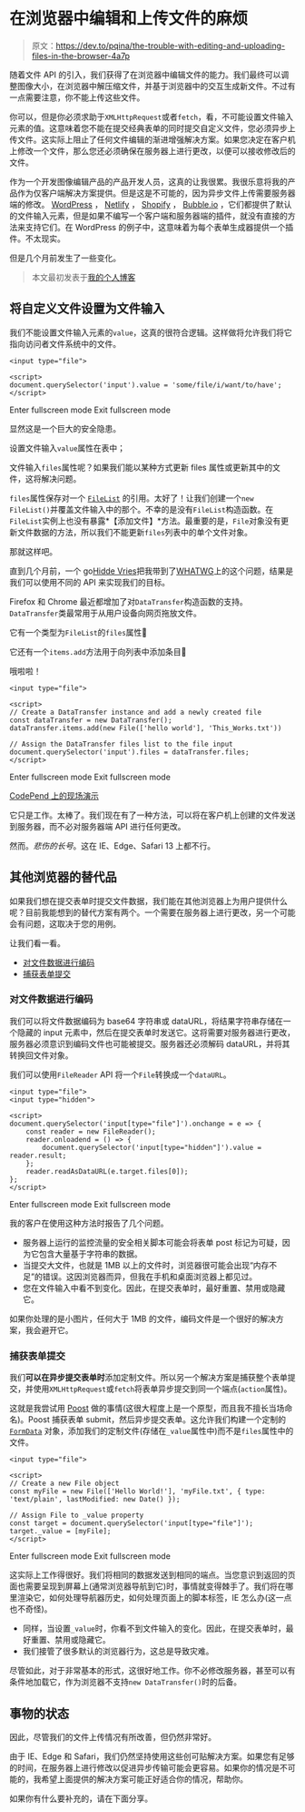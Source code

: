 # 在浏览器中编辑和上传文件的麻烦

> 原文：<https://dev.to/pqina/the-trouble-with-editing-and-uploading-files-in-the-browser-4a7p>

随着文件 API 的引入，我们获得了在浏览器中编辑文件的能力。我们最终可以调整图像大小，在浏览器中解压缩文件，并基于浏览器中的交互生成新文件。不过有一点需要注意，你不能上传这些文件。

你可以，但是你必须求助于`XMLHttpRequest`或者`fetch`，看，不可能设置文件输入元素的值。这意味着您不能在提交经典表单的同时提交自定义文件，您必须异步上传文件。这实际上阻止了任何文件编辑的渐进增强解决方案。如果您决定在客户机上修改一个文件，那么您还必须确保在服务器上进行更改，以便可以接收修改后的文件。

作为一个开发图像编辑产品的产品开发人员，这真的让我很累。我很乐意将我的产品作为仅客户端解决方案提供。但是这是不可能的，因为异步文件上传需要服务器端的修改。 [WordPress](https://wordpress.org/) ， [Netlify](https://www.netlify.com/) ， [Shopify](https://www.shopify.com/) ， [Bubble.io](https://bubble.io/) ，它们都提供了默认的文件输入元素，但是如果不编写一个客户端和服务器端的插件，就没有直接的方法来支持它们。在 WordPress 的例子中，这意味着为每个表单生成器提供一个插件。不太现实。

但是几个月前发生了一些变化。

> 本文最初发表于[我的个人博客](https://www.pqina.nl/blog/the-trouble-with-editing-and-uploading-files-in-the-browser/)

## 将自定义文件设置为文件输入

我们不能设置文件输入元素的`value`，这真的很符合逻辑。这样做将允许我们将它指向访问者文件系统中的文件。

```
<input type="file">

<script>
document.querySelector('input').value = 'some/file/i/want/to/have';
</script> 
```

Enter fullscreen mode Exit fullscreen mode

显然这是一个巨大的安全隐患。

设置文件输入`value`属性在表中；

文件输入`files`属性呢？如果我们能以某种方式更新 files 属性或更新其中的文件，这将解决问题。

`files`属性保存对一个 [`FileList`](https://developer.mozilla.org/en-US/docs/Web/API/FileList) 的引用。太好了！让我们创建一个`new FileList()`并覆盖文件输入中的那个。不幸的是没有`FileList`构造函数。在`FileList`实例上也没有暴露*【添加文件】*方法。最重要的是，`File`对象没有更新文件数据的方法，所以我们不能更新`files`列表中的单个文件对象。

那就这样吧。

直到几个月前，一个 go[Hidde Vries](https://hiddedevries.nl/en)把我带到了[WHATWG](https://github.com/whatwg/html/issues/3269)上的这个问题，结果是我们可以使用不同的 API 来实现我们的目标。

Firefox 和 Chrome 最近都增加了对`DataTransfer`构造函数的支持。`DataTransfer`类最常用于从用户设备向网页拖放文件。

它有一个类型为`FileList`的`files`属性🎉

它还有一个`items.add`方法用于向列表中添加条目🎉

哦啦啦！

```
<input type="file">

<script>
// Create a DataTransfer instance and add a newly created file
const dataTransfer = new DataTransfer();
dataTransfer.items.add(new File(['hello world'], 'This_Works.txt'))

// Assign the DataTransfer files list to the file input
document.querySelector('input').files = dataTransfer.files;
</script> 
```

Enter fullscreen mode Exit fullscreen mode

[CodePend 上的现场演示](https://codepen.io/rikschennink/pen/WNezEjK?editors=1011)

它只是工作。太棒了。我们现在有了一种方法，可以将在客户机上创建的文件发送到服务器，而不必对服务器端 API 进行任何更改。

然而。*悲伤的长号*。这在 IE、Edge、Safari 13 上都不行。

## 其他浏览器的替代品

如果我们想在提交表单时提交文件数据，我们能在其他浏览器上为用户提供什么呢？目前我能想到的替代方案有两个。一个需要在服务器上进行更改，另一个可能会有问题，这取决于您的用例。

让我们看一看。

*   [对文件数据进行编码](#encode-the-file-data)
*   [捕获表单提交](#capture-the-form-submit)

### 对文件数据进行编码

我们可以将文件数据编码为 base64 字符串或 dataURL，将结果字符串存储在一个隐藏的 input 元素中，然后在提交表单时发送它。这将需要对服务器进行更改，服务器必须意识到编码文件也可能被提交。服务器还必须解码 dataURL，并将其转换回文件对象。

我们可以使用`FileReader` API 将一个`File`转换成一个`dataURL`。

```
<input type="file">
<input type="hidden">

<script>
document.querySelector('input[type="file"]').onchange = e => {
    const reader = new FileReader();
    reader.onloadend = () => {
        document.querySelector('input[type="hidden"]').value = reader.result;
    };
    reader.readAsDataURL(e.target.files[0]);
};
</script> 
```

Enter fullscreen mode Exit fullscreen mode

我的客户在使用这种方法时报告了几个问题。

*   服务器上运行的监控流量的安全相关脚本可能会将表单 post 标记为可疑，因为它包含大量基于字符串的数据。
*   当提交大文件，也就是 1MB 以上的文件时，浏览器很可能会出现“内存不足”的错误。这因浏览器而异，但我在手机和桌面浏览器上都见过。
*   您在文件输入中看不到变化。因此，在提交表单时，最好重置、禁用或隐藏它。

如果你处理的是小图片，任何大于 1MB 的文件，编码文件是一个很好的解决方案，我会避开它。

### 捕获表单提交

我们**可以在异步提交表单时**添加定制文件。所以另一个解决方案是捕获整个表单提交，并使用`XMLHttpRequest`或`fetch`将表单异步提交到同一个端点(`action`属性)。

这就是我尝试用 [Poost](https://github.com/rikschennink/poost/) 做的事情(这很大程度上是一个原型，而且我不擅长当场命名)。Poost 捕获表单 submit，然后异步提交表单。这允许我们构建一个定制的 [`FormData`](https://developer.mozilla.org/en-US/docs/Web/API/FormData) 对象，添加我们的定制文件(存储在`_value`属性中)而不是`files`属性中的文件。

```
<input type="file">

<script>
// Create a new File object
const myFile = new File(['Hello World!'], 'myFile.txt', { type: 'text/plain', lastModified: new Date() });

// Assign File to _value property
const target = document.querySelector('input[type="file"]');
target._value = [myFile];
</script> 
```

Enter fullscreen mode Exit fullscreen mode

这实际上工作得很好。我们将相同的数据发送到相同的端点。当您意识到返回的页面也需要呈现到屏幕上(通常浏览器导航到它)时，事情就变得棘手了。我们将在哪里渲染它，如何处理导航器历史，如何处理页面上的脚本标签，IE 怎么办(这一点也不奇怪)。

*   同样，当设置`_value`时，你看不到文件输入的变化。因此，在提交表单时，最好重置、禁用或隐藏它。
*   我们接管了很多默认的浏览器行为，这总是导致灾难。

尽管如此，对于非常基本的形式，这很好地工作。你不必修改服务器，甚至可以有条件地加载它，作为浏览器不支持`new DataTransfer()`时的后备。

## 事物的状态

因此，尽管我们的文件上传情况有所改善，但仍然非常好。

由于 IE、Edge 和 Safari，我们仍然坚持使用这些创可贴解决方案。如果您有足够的时间，在服务器上进行修改以促进异步传输可能会更容易。如果你的情况是不可能的，我希望上面提供的解决方案可能正好适合你的情况，帮助你。

如果你有什么要补充的，请在下面分享。
